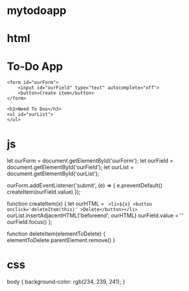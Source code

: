 # mytodoapp
# html

<!DOCTYPE html>
<html lang="en">
<head>
    <meta charset="UTF-8">
    <meta name="viewport" content="width=device-width, initial-scale=1.0">
    <titl><h1>To-Do App</h1></title>
     <link rel="stylesheet" href="styles.css">      
</head>
<body>

    <form id="ourForm">
        <input id="ourField" type="text" autocomplete="off">
        <button>Create item</button>
    </form>

    <h3>Need To Doo</h3>
    <ul id="ourList">  
    </ul>
</body>
<script src="todo.js"></script>
</html>

# js

let ourForm = document.getElementById('ourForm');
let ourField = document.getElementById('ourField');
let ourList = document.getElementById('ourList');

ourForm.addEventListener('submit', (e) => {
    e.preventDefault()
    createItem(ourField.value)
});

function createItem(x) {
    let ourHTML = ` <li>${x} <button onclick='deleteItem(this)' >Delete</button></li>`
    ourList.insertAdjacentHTML('beforeend', ourHTML)
    ourField.value = ''
    ourField.focus()
};

function deleteItem(elementToDelete) {
    elementToDelete.parentElement.remove()
} 

# css
body {
  background-color: rgb(234, 239, 241);
}



